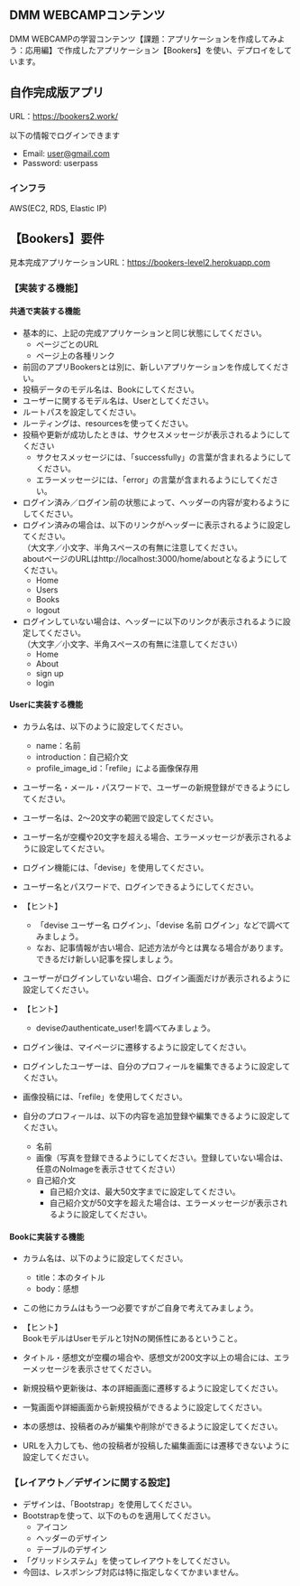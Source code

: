 ## DMM WEBCAMPコンテンツ
DMM WEBCAMPの学習コンテンツ【課題：アプリケーションを作成してみよう：応用編】で作成したアプリケーション【Bookers】を使い、デプロイをしています。

## 自作完成版アプリ

URL：https://bookers2.work/

以下の情報でログインできます<br>
- Email: user@gmail.com
- Password: userpass

### インフラ

AWS(EC2, RDS, Elastic IP)  


## 【Bookers】要件  

見本完成アプリケーションURL：https://bookers-level2.herokuapp.com

### 【実装する機能】

#### 共通で実装する機能
- 基本的に、上記の完成アプリケーションと同じ状態にしてください。
	- ページごとのURL
	- ページ上の各種リンク
- 前回のアプリBookersとは別に、新しいアプリケーションを作成してください。
- 投稿データのモデル名は、Bookにしてください。
- ユーザーに関するモデル名は、Userとしてください。
- ルートパスを設定してください。
- ルーティングは、resourcesを使ってください。
- 投稿や更新が成功したときは、サクセスメッセージが表示されるようにしてください
	- サクセスメッセージには、「successfully」の言葉が含まれるようにしてください。
	- エラーメッセージには、「error」の言葉が含まれるようにしてください。
- ログイン済み／ログイン前の状態によって、ヘッダーの内容が変わるようにしてください。
- ログイン済みの場合は、以下のリンクがヘッダーに表示されるように設定してください。
<br>（大文字／小文字、半角スペースの有無に注意してください。
<br>aboutページのURLはhttp://localhost:3000/home/aboutとなるようにしてください。
	- Home
	- Users
	- Books
	- logout　
- ログインしていない場合は、ヘッダーに以下のリンクが表示されるように設定してください。
<br>（大文字／小文字、半角スペースの有無に注意してください）
	- Home
	- About
	- sign up
	- login  

#### Userに実装する機能
- カラム名は、以下のように設定してください。
	- name：名前　　
	- introduction：自己紹介文
	- profile_image_id：「refile」による画像保存用
- ユーザー名・メール・パスワードで、ユーザーの新規登録ができるようにしてください。
- ユーザー名は、2～20文字の範囲で設定してください。
- ユーザー名が空欄や20文字を超える場合、エラーメッセージが表示されるように設定してください。
- ログイン機能には、「devise」を使用してください。
- ユーザー名とパスワードで、ログインできるようにしてください。
- 【ヒント】<br>
	- 「devise ユーザー名 ログイン」、「devise 名前 ログイン」などで調べてみましょう。
	- なお、記事情報が古い場合、記述方法が今とは異なる場合があります。できるだけ新しい記事を探しましょう。
	
- ユーザーがログインしていない場合、ログイン画面だけが表示されるように設定してください。
- 【ヒント】<br>
	- deviseのauthenticate_user!を調べてみましょう。

- ログイン後は、マイページに遷移するように設定してください。
- ログインしたユーザーは、自分のプロフィールを編集できるように設定してください。
- 画像投稿には、「refile」を使用してください。
- 自分のプロフィールは、以下の内容を追加登録や編集できるように設定してください。
	- 名前
	- 画像（写真を登録できるようにしてください。登録していない場合は、任意のNoImageを表示させてください）
	- 自己紹介文
		- 自己紹介文は、最大50文字までに設定してください。
		- 自己紹介文が50文字を超えた場合は、エラーメッセージが表示されるように設定してください。

#### Bookに実装する機能
- カラム名は、以下のように設定してください。
	- title：本のタイトル
	- body：感想
- この他にカラムはもう一つ必要ですがご自身で考えてみましょう。
- 【ヒント】<br>
BookモデルはUserモデルと1対Nの関係性にあるということ。

- タイトル・感想文が空欄の場合や、感想文が200文字以上の場合には、エラーメッセージを表示させてください。
- 新規投稿や更新後は、本の詳細画面に遷移するように設定してください。
- 一覧画面や詳細画面から新規投稿ができるように設定してください。
- 本の感想は、投稿者のみが編集や削除ができるように設定してください。
- URLを入力しても、他の投稿者が投稿した編集画面には遷移できないように設定してください。

### 【レイアウト／デザインに関する設定】
- デザインは、「Bootstrap」を使用してください。
- Bootstrapを使って、以下のものを適用してください。
	- アイコン
	- ヘッダーのデザイン
	- テーブルのデザイン
- 「グリッドシステム」を使ってレイアウトをしてください。
- 今回は、レスポンシブ対応は特に指定しなくてかまいません。

<!-- ### 学習記録
- 開始日 4月3日：Userモデルを作成、sign_up / sign_in機能を実装
- 終了日 4月7日：テストでエラーが出ないことを確認。グリッドシステムも導入。課題クリア。  
※アプリ名が「Bookers3」になっておりますが、内容は上記のものになります。
2020/04/10更新)リポジトリ名を「Bookers2」に変更。PCでは「Bookers3」が開発中のapp,「Bookers2-master」が完成版のapp。 -->

<!-- # README

This README would normally document whatever steps are necessary to get the
application up and running.

Things you may want to cover:

* Ruby version

* System dependencies

* Configuration

* Database creation

* Database initialization

* How to run the test suite

* Services (job queues, cache servers, search engines, etc.)

* Deployment instructions

* ...
 -->

